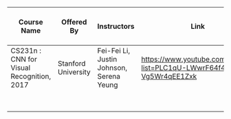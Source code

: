 | Course Name                               | Offered By          | Instructors                              | Link                                                         | Personal Coverage | hand_note [check out hand_notes folder] | Personal Rating (out of 5) |
| ----------------------------------------- | ------------------- | ---------------------------------------- | ------------------------------------------------------------ | ----------------- | --------------------------------------- | -------------------------- |
| CS231n : CNN for Visual Recognition, 2017 | Stanford University | Fei-Fei Li, Justin Johnson, Serena Yeung | https://www.youtube.com/playlist?list=PLC1qU-LWwrF64f4QKQT-Vg5Wr4qEE1Zxk | Lecture 8         | Stanford_CS221n_2017                    |                            |
|                                           |                     |                                          |                                                              |                   |                                         |                            |
|                                           |                     |                                          |                                                              |                   |                                         |                            |
|                                           |                     |                                          |                                                              |                   |                                         |                            |
|                                           |                     |                                          |                                                              |                   |                                         |                            |
|                                           |                     |                                          |                                                              |                   |                                         |                            |
|                                           |                     |                                          |                                                              |                   |                                         |                            |
|                                           |                     |                                          |                                                              |                   |                                         |                            |
|                                           |                     |                                          |                                                              |                   |                                         |                            |

